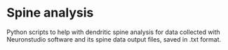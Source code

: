 # Spine analysis
 
Python scripts to help with dendritic spine analysis for data collected with Neuronstudio software and its spine data output files, saved in .txt format. 
